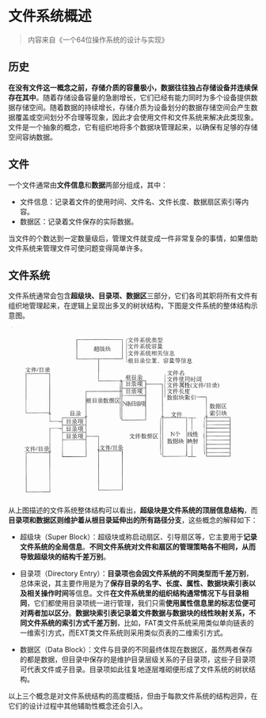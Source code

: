 # 文件系统概述
> 内容来自《一个64位操作系统的设计与实现》

## 历史
**在没有文件这一概念之前，存储介质的容量极小，数据往往独占存储设备并连续保存在其中**。随着存储设备容量的急剧增长，它们已经有能力同时为多个设备提供数据存储空间。随着数据的持续增长，存储介质为设备划分的数据存储空间会产生数据覆盖或空间划分不合理等现象，因此才会使用文件和文件系统来解决此类现象。
文件是一个抽象的概念，它有组织地将多个数据块管理起来，以确保有足够的存储空间容纳数据。


## 文件
一个文件通常由**文件信息**和**数据**两部分组成，其中：

- 文件信息：记录着文件的使用时间、文件名、文件长度、数据扇区索引等内容。
- 数据区：记录着文件保存的实际数据。

当文件的个数达到一定数量级后，管理文件就变成一件非常复杂的事情，如果借助文件系统来管理文件可使问题变得简单许多。

## 文件系统
文件系统通常会包含**超级块、目录项、数据区**三部分，它们各司其职将所有文件有组织地管理起来，在逻辑上呈现出多叉的树状结构，下图是文件系统的整体结构示意图。

![file_sys](README.assets/file_sys.png)

从上图描述的文件系统整体结构可以看出，**超级块是文件系统的顶层信息结构**，而**目录项和数据区则维护着从根目录延伸出的所有路径分支**，这些概念的解释如下：

- 超级块（Super Block）：超级块或称启动扇区、引导扇区等，它主要用于**记录文件系统的全局信息**。**不同文件系统对文件和扇区的管理策略各不相同，从而导致超级块的结构千差万别**。

- 目录项（Directory Entry）：**目录项也会因文件系统的不同类型而千差万别**，总体来说，其主要作用是为了**保存目录的名字、长度、属性、数据块索引表以及相关操作时间**等信息。文件**在文件系统里的组织结构通常情况下与目录相同**，它们都使用目录项统一进行管理，我们只需**使用属性信息里的标志位便可对两者加以区分**。**数据块索引表记录着文件数据与数据块的线性映射关系，不同文件系统的索引方式千差万别**，比如，FAT类文件系统采用类似单向链表的一维索引方式，而EXT类文件系统则采用类似页表的二维索引方式。

- 数据区（Data Block）：文件与目录的不同最终体现在数据区，虽然两者保存的都是数据，但目录中保存的是维护目录层级关系的子目录项，这些子目录项可代表文件或子目录。目录项如此往复地逐层堆砌便形成了文件系统的树状结构。

以上三个概念是对文件系统结构的高度概括，但由于每款文件系统的结构迥异，在它们的设计过程中其他辅助性概念还会引入。
